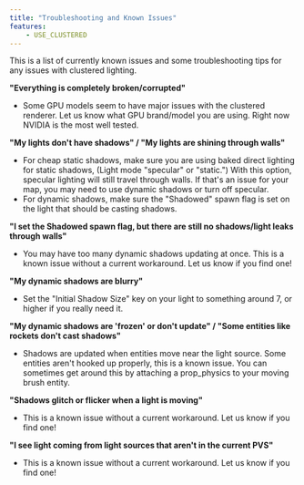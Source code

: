 ```yaml
---
title: "Troubleshooting and Known Issues"
features:
    - USE_CLUSTERED
---
```


This is a list of currently known issues and some troubleshooting tips for any issues with clustered lighting.

**"Everything is completely broken/corrupted"**
* Some GPU models seem to have major issues with the clustered renderer. Let us know what GPU brand/model you are using. Right now NVIDIA is the most well tested.

**"My lights don't have shadows" / "My lights are shining through walls"**
* For cheap static shadows, make sure you are using baked direct lighting for static shadows, (Light mode "specular" or "static.") With this option, specular lighting will still travel through walls. If that's an issue for your map, you may need to use dynamic shadows or turn off specular.
* For dynamic shadows, make sure the "Shadowed" spawn flag is set on the light that should be casting shadows.

**"I set the Shadowed spawn flag, but there are still no shadows/light leaks through walls"**
* You may have too many dynamic shadows updating at once. This is a known issue without a current workaround. Let us know if you find one!

**"My dynamic shadows are blurry"**
* Set the "Initial Shadow Size" key on your light to something around 7, or higher if you really need it.

**"My dynamic shadows are 'frozen' or don't update" / "Some entities like rockets don't cast shadows"**
* Shadows are updated when entities move near the light source. Some entities aren't hooked up properly, this is a known issue. You can sometimes get around this by attaching a prop_physics to your moving brush entity.

**"Shadows glitch or flicker when a light is moving"**
* This is a known issue without a current workaround. Let us know if you find one!

**"I see light coming from light sources that aren't in the current PVS"**
* This is a known issue without a current workaround. Let us know if you find one!
